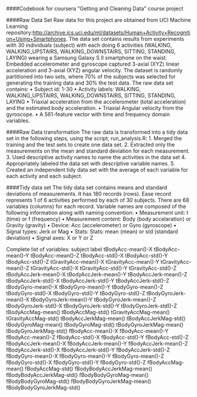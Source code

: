####Codebook for coursera "Getting and Cleaning Data" course project

####Raw Data Set
Raw data for this project are obtained from UCI Machine Learning repository:http://archive.ics.uci.edu/ml/datasets/Human+Activity+Recognition+Using+Smartphones. The data set contains results from experiments with 30 individuals (subject) with each doing 6 activities (WALKING, WALKING_UPSTAIRS, WALKING_DOWNSTAIRS, SITTING, STANDING, LAYING) wearing a Samsung Galaxy S II smartphone on the waist. Embedded accelerometer and gyroscope captured 3-axial (XYZ) linear acceleration and 3-axial (XYZ) angular velocity. The dataset is randomly partitioned into two sets, where 70% of the subjects was selected for generating the training data and 30% the test data.
The raw data set contains:
	•	Subject id: 1-30
	•	Activity labels: WALKING, WALKING_UPSTAIRS, WALKING_DOWNSTAIRS, SITTING, STANDING, LAYING
	•	Triaxial acceleration from the accelerometer (total acceleration) and the estimated body acceleration.
	•	Triaxial Angular velocity from the gyroscope.
	•	A 561-feature vector with time and frequency domain variables. 

####Raw Data transformation
The raw data is transformed into a tidy data set in the following steps, using the script, run_analysis.R:
	1.	Merged the training and the test sets to create one data set.
	2.	Extracted only the measurements on the mean and standard deviation for each measurement.
	3.	Used descriptive activity names to name the activities in the data set
	4.	Appropriately labeled the data set with descriptive variable names.
	5.	Created an independent tidy data set with the average of each variable for each activity and each subject.

####Tidy data set
The tidy data set contains means and standard deviations of measurements. It has 180 records (rows). Ease record represents 1 of 6 activities performed by each of 30 subjects.
There are 68 variables (columns) for each record. Variable names are composed of the following information along with naming convention:
	•	Measurement unit: t (time) or f (frequency)
	•	Measurement content: Body (body accelaration) or Gravity (gravity)
	•	Device: Acc (accelerometer) or Gyro (gyroscope)
	•	Signal types: Jerk or Mag
	•	Stats: Stats: mean (mean) or std (standard deviation)
	•	Signal axes: X or Y or Z

Complete list of variables:
        subject
        label
        tBodyAcc-mean()-X
        tBodyAcc-mean()-Y
        tBodyAcc-mean()-Z
        tBodyAcc-std()-X
        tBodyAcc-std()-Y
        tBodyAcc-std()-Z
        tGravityAcc-mean()-X
        tGravityAcc-mean()-Y
        tGravityAcc-mean()-Z
        tGravityAcc-std()-X
        tGravityAcc-std()-Y
        tGravityAcc-std()-Z
        tBodyAccJerk-mean()-X
        tBodyAccJerk-mean()-Y
        tBodyAccJerk-mean()-Z
        tBodyAccJerk-std()-X
        tBodyAccJerk-std()-Y
        tBodyAccJerk-std()-Z
        tBodyGyro-mean()-X
        tBodyGyro-mean()-Y
        tBodyGyro-mean()-Z
        tBodyGyro-std()-X
        tBodyGyro-std()-Y
        tBodyGyro-std()-Z
        tBodyGyroJerk-mean()-X
        tBodyGyroJerk-mean()-Y
        tBodyGyroJerk-mean()-Z
        tBodyGyroJerk-std()-X
        tBodyGyroJerk-std()-Y
        tBodyGyroJerk-std()-Z
        tBodyAccMag-mean()
        tBodyAccMag-std()
        tGravityAccMag-mean()
        tGravityAccMag-std()
        tBodyAccJerkMag-mean()
        tBodyAccJerkMag-std()
        tBodyGyroMag-mean()
        tBodyGyroMag-std()
        tBodyGyroJerkMag-mean()
        tBodyGyroJerkMag-std()
        fBodyAcc-mean()-X
        fBodyAcc-mean()-Y
        fBodyAcc-mean()-Z
        fBodyAcc-std()-X
        fBodyAcc-std()-Y
        fBodyAcc-std()-Z
        fBodyAccJerk-mean()-X
        fBodyAccJerk-mean()-Y
        fBodyAccJerk-mean()-Z
        fBodyAccJerk-std()-X
        fBodyAccJerk-std()-Y
        fBodyAccJerk-std()-Z
        fBodyGyro-mean()-X
        fBodyGyro-mean()-Y
        fBodyGyro-mean()-Z
        fBodyGyro-std()-X
        fBodyGyro-std()-Y
        fBodyGyro-std()-Z
        fBodyAccMag-mean()
        fBodyAccMag-std()
        fBodyBodyAccJerkMag-mean()
        fBodyBodyAccJerkMag-std()
        fBodyBodyGyroMag-mean()
        fBodyBodyGyroMag-std()
        fBodyBodyGyroJerkMag-mean()
        fBodyBodyGyroJerkMag-std()
